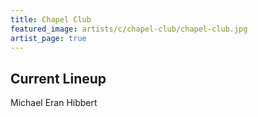 ```yaml
---
title: Chapel Club
featured_image: artists/c/chapel-club/chapel-club.jpg
artist_page: true
---
```

## Current Lineup

Michael Eran Hibbert

